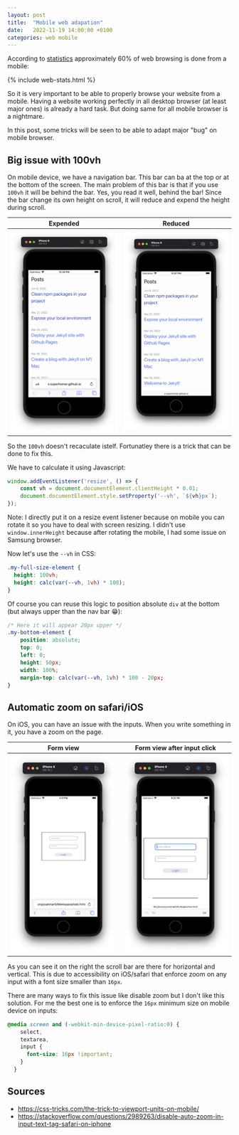 ```yaml
---
layout: post
title:  "Mobile web adapation"
date:   2022-11-19 14:00:00 +0100
categories: web mobile
---
```


According to [statistics](https://gs.statcounter.com/platform-market-share/desktop-mobile-tablet) approximately 60% of web browsing is done from a mobile:

{% include web-stats.html %}

So it is very important to be able to properly browse your website from a mobile. Having a website working perfectly in all desktop browser (at least major ones) is already a hard task. But doing same for all mobile browser is a nightmare.

In this post, some tricks will be seen to be able to adapt major "bug" on mobile browser.

## Big issue with 100vh
On mobile device, we have a navigation bar. This bar can ba at the top or at the bottom of the screen. The main problem of this bar is that if you use `100vh` it will be behind the bar. Yes, you read it well, behind the bar! Since the bar change its own height on scroll, it will reduce and expend the height during scroll.

Expended            |  Reduced
:-------------------------:|:-------------------------:
![navbar expended](/assets/img/navbar_expend.png)  |  ![navbar reduced](/assets/img/navbar_reduce.png)

So the `100vh` doesn't recaculate istelf. Fortunatley there is a trick that can be done to fix this.

We have to calculate it using Javascript:

```js
window.addEventListener('resize', () => {
    const vh = document.documentElement.clientHeight * 0.01;
    document.documentElement.style.setProperty('--vh', `${vh}px`);
});

```
Note: I directly put it on a resize event listener because on mobile you can rotate it so you have to deal with screen resizing. 
I didn't use `window.innerHeight` because after rotating the mobile, I had some issue on Samsung browser. 

Now let's use the `--vh` in CSS:
```css
.my-full-size-element {
  height: 100vh;
  height: calc(var(--vh, 1vh) * 100);
}
```

Of course you can reuse this logic to position absolute `div` at the bottom (but always upper than the nav bar 😁):

```css
/* Here it will appear 20px upper */
.my-bottom-element {
    position: absolute;
    top: 0;
    left: 0;
    height: 50px;
    width: 100%;
    margin-top: calc(var(--vh, 1vh) * 100 - 20px;
}
```

## Automatic zoom on safari/iOS
On iOS, you can have an issue with the inputs. When you write something in it, you have a zoom on the page.

Form view            |  Form view after input click
:-------------------------:|:-------------------------:
![navbar expended](/assets/img/input.png)  |  ![navbar reduced](/assets/img/input_zoom.png)

As you can see it on the right the scroll bar are there for horizontal and vertical.
This is due to accessibility on iOS/safari that enforce zoom on any input with a font size smaller than `16px`.

There are many ways to fix this issue like disable zoom but I don't like this solution. For me the best one is to enforce the `16px` minimum size on mobile device on inputs:

```css
@media screen and (-webkit-min-device-pixel-ratio:0) { 
    select,
    textarea,
    input {
      font-size: 16px !important;
    }
  }
```
<!-- ## Video autoplay iOS -->

<!-- ## Parallax effect on iOS -->


## Sources
- <https://css-tricks.com/the-trick-to-viewport-units-on-mobile/>
- <https://stackoverflow.com/questions/2989263/disable-auto-zoom-in-input-text-tag-safari-on-iphone>
